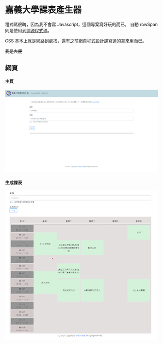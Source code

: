 # 嘉義大學課表產生器

程式碼很醜，因為我不會寫 Javascript，這個專案寫好玩的而已，
自動 rowSpan 則是使用到[開源程式碼](https://github.com/marcosesperon/jquery.rowspanizer.js)。

CSS 基本上就是網路到處找，還有之前網頁程式設計課寫過的拿來用而已。

~~我是大便~~

## 網頁

#### 主頁
![登入](images/imageLogin.png)


#### 生成課表
![生成](images/imageSuccess.png)